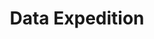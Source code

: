 ---
layout: workshop
title: Data Expedition
slogan: Map uncharted territory in the land of data!
text_short: >
    Data Expeditions are quests to map uncharted territory, discover hidden stories and solve unsolved mysteries in the
    Land of Data. In a team you’ll tackle a problem, answer a question or work on a project. We help you to get
    started and it’s up to you to decide where you go.
text_long: >
    Data Expeditions are quests to map uncharted territory, discover hidden stories and solve unsolved mysteries in the
    Land of Data. In a team you’ll tackle a problem, answer a question or work on a project. We help you to get started
    and it’s up to you to decide where you go.<br /><br />
    You discover hidden stories and solve mysteries in the Land of Data. In a team you investigate datasets and develop
    new ideas for campaigns and find new a approach to a challenge. We accompany you on your way and introduce you to
    the data pipeline, a method for developing data-driven projects. <br /><br />
    Trying things out and working with real data is best to improve your data literacy skills. The two to three days
    Data Expedition gives you the space to approach your ideas with the help of digital tools and methods. That´s how
    you best get to know working with data and how you may even make some new friends along the way.
tags:
    - prototyping
    - data literacy
    - teamwork
goal_disclaimer: "In this workshop you learn:"
learning_goals:
    - how to realize a data-driven project from first ideas to data visualizations - based on the data-pipeline
    - how to design an approach for an existing challenge with the help of digital tools (e.g. for research activities)
    - how to manage and prototype digital projects in a team
    - You will be able to deepen your knowledge of a certain digital skill or area of interest, like data visualisations, analysis or finding stories
image:
  src: /files/workshops/data-expedition.jpg
  license: 
trainer:
   - Helene Hahn
   - Moritz Neujeffski
curriculum:
    intro: >
        Every data expedition is unique and is completely geared to the needs of the participants. One example is our
        Data Expedition on EU’s financial transparency, the <a href="https://storyhunt.de/">Story Hunt</a>. Below you
        find a typical outline of a Data Expedition.
    course:
        -
            name: Day one
            content:
                - 1. Welcome session & getting to know each other
                - 2. An Introduction to the data pipeline, a method for developing data-driven projects
                - "3. Roundtable: experts introduce their digital projects, solutions to challenges and give insights into data on selected topics, Q&A"
                - "4. Rethinking challenges and hypothesis: questions, ideas and hypotheses are collected, discussed and evaluated"
                - "5. Teamwork: defining your ideas and designing an approaches to the chosen challenge"
                - 6. Break out sessions / skill sharing with participants and experts
                - 7. Short project presentations
                - 8. Wrap up of the day & bonding activities
        -
            name: Day Two
            content:
                - 1. Good morning coffee
                - "2. Teamwork continues"
                - 3. Break out sessions / skill sharing with participants and experts
                - 4. Final presentations of the projects
                - "5. Collective reflection: How could we continue working on the projects and which steps should we take next?"
                - 6. Wrap up & Goodbye
prequisites:
    - "The Data Expedition can help you to deepen your existing digital skills and to connect the dots between your areas of expertise and technology. Ideally: You have a good understanding of the potentials and challenges of digitization, you are active in a specific field (e.g. education, data journalism) and you want to apply your knowledge in practice. You should be used to working with spreadsheets and other digital tools."
    - laptop (we can provide laptops if needed)
ressources:
    - '<a href="https://storyhunt.de/">The Story Hunt: Encover the EU</a>, Datenschule/ OpenBudgets, 2017'  
    - '<a href="https://datenschule.de/blog/2017/07/DS-Storyhunt-Wochenende/">Blogpost</a> and review of the Story Hunts, Datenschule, 2017'
    - '<a href="https://schoolofdata.org/data-expeditions/">What is a Data-Expedition?</a>, School of Data, 2018'
duration: 2-3 days
costs: 200 Euro
suitable_for: suitable for project teams from non-profit organisations and individuals
lang: en
---